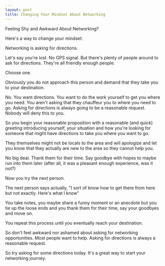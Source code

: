 ```yaml
---
layout: post
title: Changing Your Mindset About Networking
---
```


Feeling Shy and Awkward About Networking?

Here's a way to change your mindset:

Networking is asking for directions.

Let's say you're lost. No GPS signal. But there's plenty of people around to ask for directions. They're all friendly enough people.

Choose one.

Obviously you do not approach this person and demand that they take you to your destination.

No. You want directions. You want to do the work yourself to get you where you need. You aren't asking that they chauffeur you to where you need to go. Asking for directions is always going to be a reasonable request. Nobody will deny this to you.

So you begin your reasonable proposition with a reasonable (and quick) greeting introducing yourself, your situation and how you're looking for someone that might have directions to take you where you want to go.

They themselves might not be locals to the area and will apologize and let you know that they actually are new to the area so they cannot help you.

No big deal. Thank them for their time. Say goodbye with hopes to maybe run into them later (after all, it was a pleasant enough experience, was it not?)

Now you try the next person.

The next person says actually, "I sort of know how to get there from here but not exactly. Here's what I know"

You take notes, you maybe share a funny moment or an anecdote but you tie up the loose ends and you thank them for their time, say your goodbyes and move on.

You repeat this process until you eventually reach your destination.

So don't feel awkward nor ashamed about asking for networking opportunities. Most people want to help. Asking for directions is always a reasonable request.

So try asking for some directions today. It's a great way to start your networking journey.